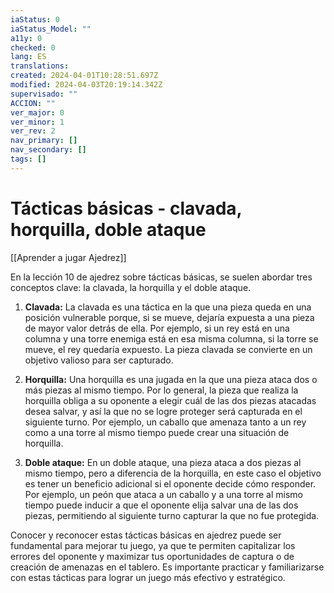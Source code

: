 ```yaml
---
iaStatus: 0
iaStatus_Model: ""
a11y: 0
checked: 0
lang: ES
translations: 
created: 2024-04-01T10:28:51.697Z
modified: 2024-04-03T20:19:14.342Z
supervisado: ""
ACCION: ""
ver_major: 0
ver_minor: 1
ver_rev: 2
nav_primary: []
nav_secondary: []
tags: []
---
```

# Tácticas básicas - clavada, horquilla, doble ataque

[[Aprender a jugar Ajedrez]]

En la lección 10 de ajedrez sobre tácticas básicas, se suelen abordar tres conceptos clave: la clavada, la horquilla y el doble ataque.

1. **Clavada:** La clavada es una táctica en la que una pieza queda en una posición vulnerable porque, si se mueve, dejaría expuesta a una pieza de mayor valor detrás de ella. Por ejemplo, si un rey está en una columna y una torre enemiga está en esa misma columna, si la torre se mueve, el rey quedaría expuesto. La pieza clavada se convierte en un objetivo valioso para ser capturado.

2. **Horquilla:** Una horquilla es una jugada en la que una pieza ataca dos o más piezas al mismo tiempo. Por lo general, la pieza que realiza la horquilla obliga a su oponente a elegir cuál de las dos piezas atacadas desea salvar, y así la que no se logre proteger será capturada en el siguiente turno. Por ejemplo, un caballo que amenaza tanto a un rey como a una torre al mismo tiempo puede crear una situación de horquilla.

3. **Doble ataque:** En un doble ataque, una pieza ataca a dos piezas al mismo tiempo, pero a diferencia de la horquilla, en este caso el objetivo es tener un beneficio adicional si el oponente decide cómo responder. Por ejemplo, un peón que ataca a un caballo y a una torre al mismo tiempo puede inducir a que el oponente elija salvar una de las dos piezas, permitiendo al siguiente turno capturar la que no fue protegida.

Conocer y reconocer estas tácticas básicas en ajedrez puede ser fundamental para mejorar tu juego, ya que te permiten capitalizar los errores del oponente y maximizar tus oportunidades de captura o de creación de amenazas en el tablero. Es importante practicar y familiarizarse con estas tácticas para lograr un juego más efectivo y estratégico.
